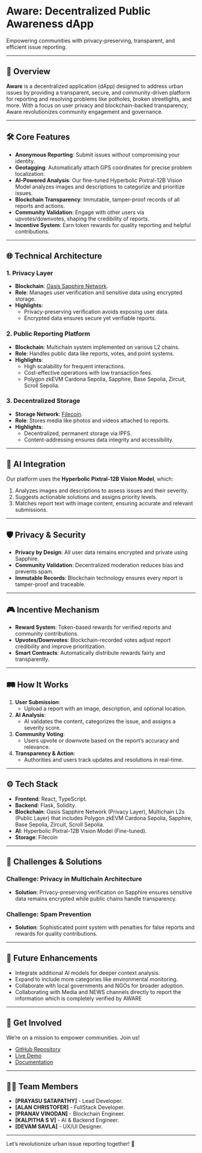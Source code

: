 # **Aware: Decentralized Public Awareness dApp**  
Empowering communities with privacy-preserving, transparent, and efficient issue reporting.  

---

## 🚀 **Overview**  
**Aware** is a decentralized application (dApp) designed to address urban issues by providing a transparent, secure, and community-driven platform for reporting and resolving problems like potholes, broken streetlights, and more. With a focus on user privacy and blockchain-backed transparency, Aware revolutionizes community engagement and governance.  

---

## 🛠️ **Core Features**  
- **Anonymous Reporting**: Submit issues without compromising your identity.  
- **Geotagging**: Automatically attach GPS coordinates for precise problem localization.  
- **AI-Powered Analysis**: Our fine-tuned Hyperbolic Pixtral-12B Vision Model analyzes images and descriptions to categorize and prioritize issues.  
- **Blockchain Transparency**: Immutable, tamper-proof records of all reports and actions.  
- **Community Validation**: Engage with other users via upvotes/downvotes, shaping the credibility of reports.  
- **Incentive System**: Earn token rewards for quality reporting and helpful contributions.  

---

## 🌐 **Technical Architecture**  
### **1. Privacy Layer**  
- **Blockchain**: [Oasis Sapphire Network](https://oasisprotocol.org/technology/sapphire).  
- **Role**: Manages user verification and sensitive data using encrypted storage.  
- **Highlights**:  
  - Privacy-preserving verification avoids exposing user data.  
  - Encrypted data ensures secure yet verifiable reports.  

### **2. Public Reporting Platform**  
- **Blockchain**: Multichain system implemented on various L2 chains.  
- **Role**: Handles public data like reports, votes, and point systems.  
- **Highlights**:  
  - High scalability for frequent interactions.  
  - Cost-effective operations with low transaction fees.  
  - Polygon zkEVM Cardona Sepolia, Sapphire, Base Sepolia, Zircuit, Scroll Sepolia.

### **3. Decentralized Storage**  
- **Storage Network**: [Filecoin](https://filecoin.io/).  
- **Role**: Stores media like photos and videos attached to reports.  
- **Highlights**:  
  - Decentralized, permanent storage via IPFS.  
  - Content-addressing ensures data integrity and accessibility.  

---

## 🤖 **AI Integration**  
Our platform uses the **Hyperbolic Pixtral-12B Vision Model**, which:  
1. Analyzes images and descriptions to assess issues and their severity.  
2. Suggests actionable solutions and assigns priority levels.  
3. Matches report text with image content, ensuring accurate and relevant submissions.  

---

## 🛡️ **Privacy & Security**  
- **Privacy by Design**: All user data remains encrypted and private using Sapphire.  
- **Community Validation**: Decentralized moderation reduces bias and prevents spam.  
- **Immutable Records**: Blockchain technology ensures every report is tamper-proof and traceable.  

---

## 🎮 **Incentive Mechanism**  
- **Reward System**: Token-based rewards for verified reports and community contributions.  
- **Upvotes/Downvotes**: Blockchain-recorded votes adjust report credibility and improve prioritization.  
- **Smart Contracts**: Automatically distribute rewards fairly and transparently.  

---

## 🛤️ **How It Works**  
1. **User Submission**:  
   - Upload a report with an image, description, and optional location.  
2. **AI Analysis**:  
   - AI validates the content, categorizes the issue, and assigns a severity score.  
3. **Community Voting**:  
   - Users upvote or downvote based on the report’s accuracy and relevance.  
4. **Transparency & Action**:  
   - Authorities and users track updates and resolutions in real-time.  

---

## ⚙️ **Tech Stack**  
- **Frontend**: React, TypeScript.  
- **Backend**: Flask, Solidity.  
- **Blockchain**: Oasis Sapphire Network (Privacy Layer), Multichain L2s (Public Layer) that includes Polygon zkEVM Cardona Sepolia, Sapphire, Base Sepolia, Zircuit, Scroll Sepolia.
- **AI**: Hyperbolic Pixtral-12B Vision Model (Fine-tuned).  
- **Storage**: Filecoin 

---

## 🧩 **Challenges & Solutions**  
### **Challenge: Privacy in Multichain Architecture**  
- **Solution**: Privacy-preserving verification on Sapphire ensures sensitive data remains encrypted while public chains handle transparency.  

### **Challenge: Spam Prevention**  
- **Solution**: Sophisticated point system with penalties for false reports and rewards for quality contributions.  

---

## 🌟 **Future Enhancements**  
- Integrate additional AI models for deeper context analysis.  
- Expand to include more categories like environmental monitoring.  
- Collaborate with local governments and NGOs for broader adoption.
- Collaborating with Media and NEWS channels directly to report the information which is completely verified by AWARE

---

## 🤝 **Get Involved**  
We’re on a mission to empower communities. Join us!  
- [GitHub Repository](https://github.com/Webxspark/ethbangkok-dev)  
- [Live Demo](#)  
- [Documentation](https://github.com/Webxspark/ethbangkok-dev/edit/main/readme.md)  

---

## 👩‍💻 **Team Members**  
- **[PRAYASU SATAPATHY]** - Lead Developer.  
- **[ALAN CHRISTOFER]** - FullStack Developer.  
- **[PRANAV VINODAN]** - Blockchain Engineer.  
- **[KALPITHA S V]** - AI & Backend Engineer.
- **[DEVAM SAVLA]** - UX/UI Designer.

---

Let’s revolutionize urban issue reporting together! 🚀  
